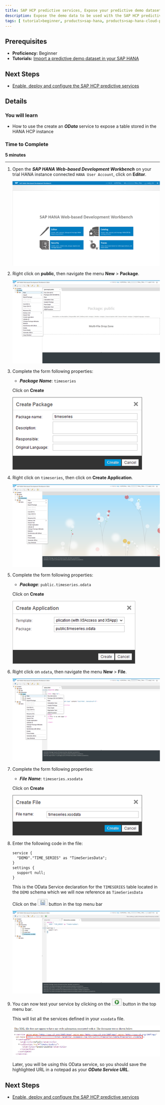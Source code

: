 ```yaml
---
title: SAP HCP predictive services, Expose your predictive demo dataset as an OData service
description: Expose the demo data to be used with the SAP HCP predictive services as an OData services
tags: [ tutorial>beginner, products>sap-hana, products>sap-hana-cloud-platform, products>sap-hana-cloud-platform-predictive-services, topic>predictive, topic>odata ]
---
```


## Prerequisites
  - **Proficiency:** Beginner
  - **Tutorials:** [Import a predictive demo dataset in your SAP HANA](http://go.sap.com/developer/tutorials/hcpps-hana-dataset-import.html)

## Next Steps
  - [Enable, deploy and configure the SAP HCP predictive services](http://go.sap.com/developer/tutorials/hcpps-ps-configure.html)

## Details
### You will learn
  - How to use the create an ***OData*** service to expose a table stored in the HANA HCP instance

### Time to Complete
  **5 minutes**

---

1. Open the ***SAP HANA Web-based Development Workbench*** on your trial HANA instance connected `HANA User Account`, click on **Editor**.

    ![SAP HANA Web-based Development Workbench](1.png)

1. Right click on **public**, then navigate the menu **New** > **Package**.

    ![SAP HANA Web-based Development Workbench](2.png)

1. Complete the form following properties:

    - ***Package Name***: `timeseries`

    Click on **Create**

    ![New Package](3.png)

1. Right click on `timeseries`, then click on **Create Application**.

    ![SAP HANA Web-based Development Workbench](4.png)

1. Complete the form following properties:

    - ***Package***: `public.timeseries.odata`

    Click on **Create**

    ![New Application](5.png)

1. Right click on `odata`, then navigate the menu **New** > **File**.

    ![SAP HANA Web-based Development Workbench](6.png)

1. Complete the form following properties:

    - ***File Name***: `timeseries.xsodata`

    Click on **Create**

    ![New Package](7.png)

1. Enter the following code in the file:

    ```
    service {
      "DEMO"."TIME_SERIES" as "TimeSeriesData";
    }
    settings {
      support null;
    }
    ```

    This is the OData Service declaration for the `TIMESERIES` table located in the `DEMO` schema which we will now reference as `TimeSeriesData`

    Click on the ![save](0-save.png) button in the top menu bar

    ![XS OData](8.png)

1. You can now test your service by clicking on the ![run](0-run.png) button in the top menu bar.

    This will list all the services defined in your `xsodata` file.

    ![OData Service List](9.png)

    Later, you will be using this OData service, so you should save the highlighted URL in a notepad as your ***OData Service URL***.

## Next Steps
  - [Enable, deploy and configure the SAP HCP predictive services](http://go.sap.com/developer/tutorials/hcpps-ps-configure.html)

